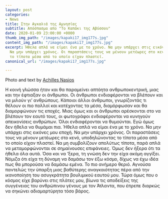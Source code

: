 ```yaml
---
layout: post
categories:
- News
title: Στην Αγκαλιά της Αμνησίας
subtitle: Απόσπασμα απο "Το Καπάκι της Αβύσσου"
date: 2020-01-09 23:00:00 +0000
thumb_img_path: "/images/kapaki17_img177s.jpg"
content_img_path: "/images/kapaki17_img177s.jpg"
excerpt: Ήθελα απλά να είμαι ένα με το χρόνο. Να μην υπάρχει στις εικόνες μου εποχή.
  Να μην υπάρχει χρόνος. Οι παραστάσεις τους να μένουν μετέωρες στο κενό, υποδηλώνοντας
  το τίποτα μέσα από το οποίο είχαν πλαστεί.
canonical_url: "/images/kapaki17_img177s.jpg"

---
```

Photo and text by <a href="https://anikon.org/" target="blank">Achilles Nasios</a>

Η κοινή γλώσσα ήταν και θα παραμείνει απτόητα ανθρωποκεντρική, μιας και την έφτιαξαν οι άνθρωποι. Οι άνθρωποι ενδιαφέρονται να βλέπουν και να μιλούν γι’ ανθρώπους. Κάποιοι άλλοι άνθρωποι, γνωρίζοντάς τι θέλουν οι πιο πολλοί και κατέχοντας τα μέσα, διαμόρφωσαν και θα διαμορφώνουν τις εποχές. Μιας όμως και οι άνθρωποι αρέσκονται στο να βλέπουν τον εαυτό τους, οι φωτογράφοι ενδιαφέρονται να κυνηγούν απεικονίσεις ανθρώπων. Όλοι ενδιαφέρονται να θυμούνται. Εγώ όμως δεν ήθελα να θυμάμαι πια. Ήθελα απλά να είμαι ένα με το χρόνο. Να μην υπάρχει στις εικόνες μου εποχή. Να μην υπάρχει χρόνος. Οι παραστάσεις τους να μένουν μετέωρες στο κενό, υποδηλώνοντας το τίποτα μέσα από το οποίο είχαν πλαστεί. Να μη συμβολίζουν απολύτως τίποτα, παρά απλά να μεταμορφώνονται σε σημαίνουσες επιφάνειες. Όμως δεν ήξερα ότι τα ήθελα όλα αυτά. Όσα και να ‘ξερα, τη γνώση δεν την είχα ακόμη αγγίξει. Νόμιζα ότι είχα τη δύναμη να δαμάσω τον έξω κόσμο, δίχως να έχω ιδέα πως θα μπορούσα να δαμάσω εμένα. Το πιο ανήμερο θεριό. Αγνούσα παντελώς την ύπαρξη μιας βαθύτερης αναγκαιότητας πέρα από την ικανοποίηση του ασυγκράτητα βουλιμικού εαυτού μου. Τώρα όμως που ο κόσμος είχε βαρύνει στις πλάτες μου, βίωνα τις αποδείξεις της συγγένειας του ανθρώπινου γένους με τον Άτλαντα, που έπρεπε διαρκώς να σηκώνει αδιαμαρτύρητα τόσο βάρος.